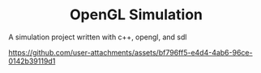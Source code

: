 <h1 align="center">OpenGL Simulation</h1>

A simulation project written with c++, opengl, and sdl


https://github.com/user-attachments/assets/bf796ff5-e4d4-4ab6-96ce-0142b39119d1

